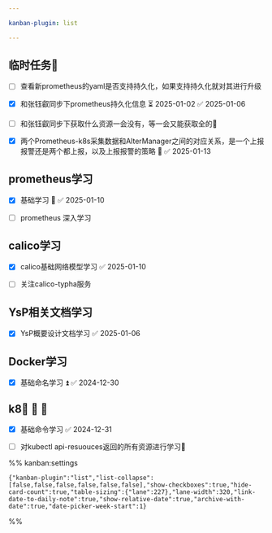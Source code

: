 ```yaml
---

kanban-plugin: list

---
```


## 临时任务🔼

- [ ] 查看新prometheus的yaml是否支持持久化，如果支持持久化就对其进行升级
- [x] 和张钰叡同步下prometheus持久化信息 ⏳ 2025-01-02 ✅ 2025-01-06
- [ ] 和张钰叡同步下获取什么资源一会没有，等一会又能获取全的🔼
- [x] 两个Prometheus-k8s采集数据和AlterManager之间的对应关系，是一个上报报警还是两个都上报，以及上报报警的策略 🔼 ✅ 2025-01-13


## prometheus学习

- [x] 基础学习 🔼 ✅ 2025-01-10
- [ ] prometheus 深入学习


## calico学习

- [x] calico基础网络模型学习 ✅ 2025-01-10
- [ ] 关注calico-typha服务


## YsP相关文档学习

- [x] YsP概要设计文档学习 ✅ 2025-01-06


## Docker学习

- [x] 基础命名学习 ⏫ ✅ 2024-12-30


## k8🛫 📅 🔼

- [x] 基础命令学习 ✅ 2024-12-31
- [ ] 对kubectl api-resuouces返回的所有资源进行学习🔼




%% kanban:settings
```
{"kanban-plugin":"list","list-collapse":[false,false,false,false,false,false],"show-checkboxes":true,"hide-card-count":true,"table-sizing":{"lane":227},"lane-width":320,"link-date-to-daily-note":true,"show-relative-date":true,"archive-with-date":true,"date-picker-week-start":1}
```
%%